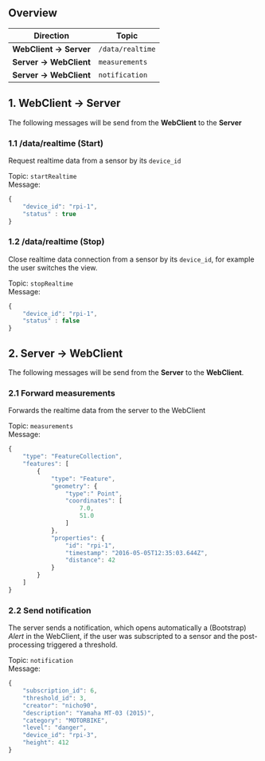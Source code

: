 ## Overview

| Direction | Topic | 
|-----------|-------|
| **WebClient &rarr; Server** | `/data/realtime` |
| **Server &rarr; WebClient** | `measurements` |
| **Server &rarr; WebClient** | `notification` |

## 1. WebClient &rarr; Server

The following messages will be send from the **WebClient** to the **Server**

### 1.1 /data/realtime (Start)

Request realtime data from a sensor by its `device_id`

Topic: `startRealtime`<br>
Message:

```javascript
{
    "device_id": "rpi-1",
    "status" : true
}
```

### 1.2 /data/realtime (Stop)

Close realtime data connection from a sensor by its `device_id`, for example the user switches the view.

Topic: `stopRealtime`<br>
Message:

```javascript
{
    "device_id": "rpi-1",
    "status" : false
}
```


## 2. Server &rarr; WebClient

The following messages will be send from the **Server** to the **WebClient**.

### 2.1 Forward measurements

Forwards the realtime data from the server to the WebClient

Topic: `measurements`<br>
Message:

```javascript
{
    "type": "FeatureCollection",
    "features": [
        {
            "type": "Feature",
            "geometry": {
                "type":" Point",
                "coordinates": [
                    7.0,
                    51.0
                ]
            },
            "properties": {
                "id": "rpi-1",
                "timestamp": "2016-05-05T12:35:03.644Z",
                "distance": 42
            }
        }
    ]
}
```

### 2.2 Send notification

The server sends a notification, which opens automatically a (Bootstrap) *Alert* in the WebClient, if the user was subscripted to a sensor and the post-processing triggered a threshold.

Topic: `notification`<br>
Message:

```javascript
{ 
    "subscription_id": 6,
    "threshold_id": 3,
    "creator": "nicho90",
    "description": "Yamaha MT-03 (2015)",
    "category": "MOTORBIKE",
    "level": "danger",
    "device_id": "rpi-3",
    "height": 412
}
```
